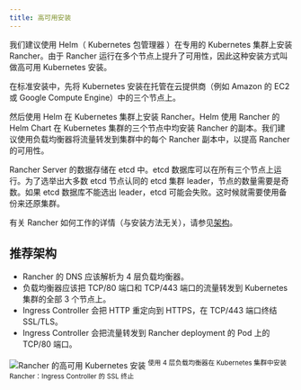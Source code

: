 ```yaml
---
title: 高可用安装
---
```


我们建议使用 Helm（ Kubernetes 包管理器 ）在专用的 Kubernetes 集群上安装 Rancher。由于 Rancher 运行在多个节点上提升了可用性，因此这种安装方式叫做高可用 Kubernetes 安装。

在标准安装中，先将 Kubernetes 安装在托管在云提供商（例如 Amazon 的 EC2 或 Google Compute Engine）中的三个节点上。

然后使用 Helm 在 Kubernetes 集群上安装 Rancher。Helm 使用 Rancher 的 Helm Chart 在 Kubernetes 集群的三个节点中均安装 Rancher 的副本。我们建议使用负载均衡器将流量转发到集群中的每个 Rancher 副本中，以提高 Rancher 的可用性。

Rancher Server 的数据存储在 etcd 中。etcd 数据库可以在所有三个节点上运行。为了选举出大多数 etcd 节点认同的 etcd 集群 leader，节点的数量需要是奇数。如果 etcd 数据库不能选出 leader，etcd 可能会失败。这时候就需要使用备份来还原集群。

有关 Rancher 如何工作的详情（与安装方法无关），请参见[架构](../../../reference-guides/rancher-manager-architecture/rancher-manager-architecture.md)。

## 推荐架构

- Rancher 的 DNS 应该解析为 4 层负载均衡器。
- 负载均衡器应该把 TCP/80 端口和 TCP/443 端口的流量转发到 Kubernetes 集群的全部 3 个节点上。
- Ingress Controller 会把 HTTP 重定向到 HTTPS，在 TCP/443 端口终结 SSL/TLS。
- Ingress Controller 会把流量转发到 Rancher deployment 的 Pod 上的 TCP/80 端口。

![Rancher 的高可用 Kubernetes 安装](/img/ha/rancher2ha.svg)
<sup>使用 4 层负载均衡器在 Kubernetes 集群中安装 Rancher：Ingress Controller 的 SSL 终止</sup>
